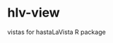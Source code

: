 # hlv-view
vistas for hastaLaVista R package


<!--stackedit_data:
eyJoaXN0b3J5IjpbLTEyMDI3NTYyOTVdfQ==
-->